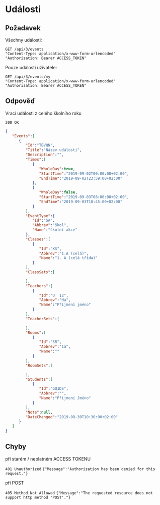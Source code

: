 # Události

## Požadavek

Všechny události:
```
GET /api/3/events
"Content-Type: application/x-www-form-urlencoded"
"Authorization: Bearer ACCESS_TOKEN"
```

Pouze události uživatele:
```
GET /api/3/events/my
"Content-Type: application/x-www-form-urlencoded"
"Authorization: Bearer ACCESS_TOKEN"
```

## Odpověď

Vrací události z celého školního roku

```200 OK```
``` json
{
   "Events":[
      {
         "Id":"TBVQN",
         "Title":"Název události",
         "Description":"",
         "Times":[
            {
               "WholeDay":true,
               "StartTime":"2019-09-02T00:00:00+02:00",
               "EndTime":"2019-09-02T23:59:00+02:00"
            },
            {
               "WholeDay":false,
               "StartTime":"2019-09-03T08:00:00+02:00",
               "EndTime":"2019-09-03T10:45:00+02:00"
            }
         ],
         "EventType":{
            "Id":"SA",
            "Abbrev":"škol",
            "Name":"školní akce"
         },
         "Classes":[
            {
               "Id":"XS",
               "Abbrev":"1.A (celá)",
               "Name":"1. A (celá třída)"
            }
         ],
         "ClassSets":[

         ],
         "Teachers":[
            {
               "Id":"U  12",
               "Abbrev":"Ha",
               "Name":"Příjmení jméno"
            }
         ],
         "TeacherSets":[

         ],
         "Rooms":[
            {
               "Id":"SR",
               "Abbrev":"1a",
               "Name":""
            }
         ],
         "RoomSets":[

         ],
         "Students":[
            {
               "Id":"GQ1DS",
               "Abbrev":"",
               "Name":"Příjmení Jméno"
            }
         ],
         "Note":null,
         "DateChanged":"2019-08-30T10:30:00+02:00"
      }
   ]
}
```

## Chyby

při starém / neplatném ACCESS TOKENU

```401 Unauthorized```
```{"Message":"Authorization has been denied for this request."}```

při POST

```405 Method Not Allowed```
```{"Message":"The requested resource does not support http method 'POST'."} ```




